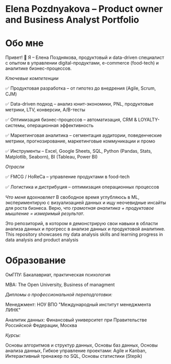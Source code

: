 # Elena Pozdnyakova – Product owner and Business Analyst Portfolio
# Обо мне

Привет! 👋 Я – Елена Позднякова, продуктовый и data-driven специалист с опытом в управлении digital-продуктами, e-commerce (food-tech) и аналитике бизнес-процессов.

*Ключевые компетенции*

✅ Продуктовая разработка – от гипотез до внедрения (Agile, Scrum, CJM)

✅ Data-driven подход – анализ юнит-экономики, PNL, продуктовые метрики, LTV, конверсии, A/B-тесты

✅ Оптимизация бизнес-процессов – автоматизация, CRM & LOYALTY-системы, операционная эффективность

✅ Маркетинговая аналитика – сегментация аудитории, поведенческие метрики, прогнозирование, маркетинговые коммуникации и промо

✅ Инструменты – Excel, Google Sheets, SQL, Python (Pandas, Stats, Matplotlib, Seaborn), BI (Tableau, Power BI)

*Отрасли*

✅ FMCG / HoReCa – управление продуктами в food-tech

✅ Логистика и дистрибуция – оптимизация операционных процессов

*Что меня вдохновляет*
В свободное время углубляюсь в ML, экспериментирую с визуализацией данных и ищу неочевидные инсайты для роста бизнеса.
Верю, что *грамотная аналитика + продуктовое мышление = измеримый результат*.

Это репозиторий, в котором я демонстрирую свои навыки в области анализа данных и прогресс в анализе данных и продуктовой аналитике.
This repository showcases my data analysis skills and learning progress in data analysis and product analysis


# Образование

ОмГПУ: Бакалавриат, практическая психология

MBA: The Open University, Business of managment

*Дипломы о профессиональной переподготовки:*

Менеджмент: НОУ ВПО "Международный институт менеджмента ЛИНК"

Аналитик данных: Финансовый университет при Правительстве Российской Федерации, Москва

*Курсы:*

Основы алгоритмов и структур данных, Основы баз данных, Основы анализа данных, Гибкое управление проектами: Agile и Kanban, Интерактивный тренажер по SQL,
Основы статистики (Stepik)
